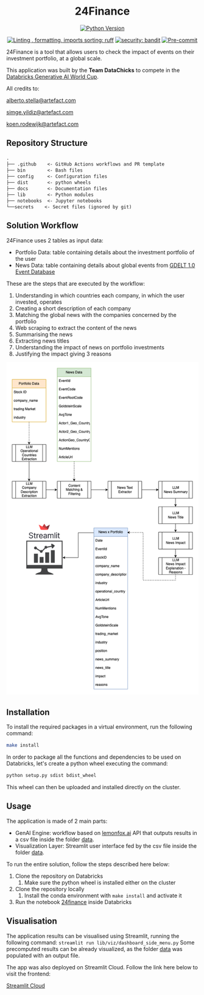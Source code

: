<div align="center">

# 24Finance

[![Python Version](https://img.shields.io/badge/python-3.8%20%7C%203.9%20%7C%203.10-blue.svg)]()

[![Linting , formatting, imports sorting: ruff](https://img.shields.io/endpoint?url=https://raw.githubusercontent.com/charliermarsh/ruff/main/assets/badge/v2.json)](https://github.com/astral-sh/ruff)
[![security: bandit](https://img.shields.io/badge/security-bandit-yellow.svg)](https://github.com/PyCQA/bandit)
[![Pre-commit](https://img.shields.io/badge/pre--commit-enabled-informational?logo=pre-commit&logoColor=white)](https://github.com/artefactory-nl/24Finance/blob/main/.pre-commit-config.yaml)
</div>

24Finance is a tool that allows users to check the impact of events on their investment portfolio, at a global scale.

This application was built by the **Team DataChicks** to compete in the [Databricks Generative AI World Cup](https://generativeai-worldcup.devpost.com/).

All credits to:

alberto.stella@artefact.com

simge.yildiz@artefact.com

koen.rodewijk@artefact.com

## Repository Structure

```
.
├── .github    <- GitHub Actions workflows and PR template
├── bin        <- Bash files
├── config     <- Configuration files
├── dist       <- python wheels
├── docs       <- Documentation files
├── lib        <- Python modules
├── notebooks  <- Jupyter notebooks
└──secrets    <- Secret files (ignored by git)
```

## Solution Workflow
24Finance uses 2 tables as input data:
* Portfolio Data: table containing details about the investment portfolio of the user
* News Data: table containing details about global events from [GDELT 1.0 Event Database](https://marketplace.databricks.com/details/01c3af8c-6dac-49ed-a4fc-6393d8887d5a/The-GDELT-Project_GDELT-10-Event-Database)

These are the steps that are executed by the workflow:
1. Understanding in which countries each company, in which the user invested, operates
2. Creating a short description of each company
3. Matching the global news with the companies concerned by the portfolio
4. Web scraping to extract the content of the news
5. Summarising the news
6. Extracting news titles
7. Understanding the impact of news on portfolio investments
8. Justifying the impact giving 3 reasons

![alt text](docs/assets/workflow.png "Solution Workflow")

## Installation

To install the required packages in a virtual environment, run the following command:

```bash
make install
```
In order to package all the functions and dependencies to be used on Databricks, let's create a python wheel executing the command:
```bash
python setup.py sdist bdist_wheel
```
This wheel can then be uploaded and installed directly on the cluster.

## Usage

The application is made of 2 main parts:
- GenAI Engine: workflow based on [lemonfox.ai](https://www.lemonfox.ai/) API that outputs results in a csv file inside the folder [data](data).
- Visualization Layer: Streamlit user interface fed by the csv file inside the folder [data](data).

To run the entire solution, follow the steps described here below:
1. Clone the repository on Databricks
    1. Make sure the python wheel is installed either on the cluster
2. Clone the repository locally
    1. Install the conda environment with ```make install``` and activate it
3. Run the notebook [24finance](notebooks/24finance.ipynb) inside Databricks

## Visualisation
The application results can be visualised using Streamlit, running the following command:
```streamlit run lib/viz/dashboard_side_menu.py```
Some precomputed results can be already visualized, as the folder [data](data) was populated with an output file.

The app was also deployed on Streamlit Cloud.
Follow the link here below to visit the frontend:

[Streamlit Cloud](https://artefactory-nl-artefact-hackat-libvizdashboard-side-menu-y9cywf.streamlit.app/)